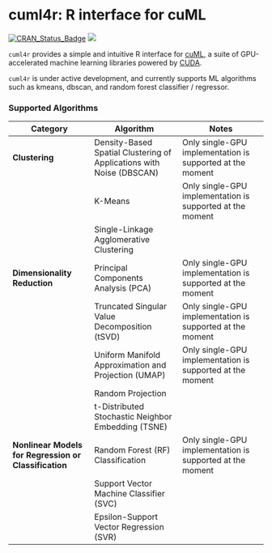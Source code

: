 cuml4r: R interface for cuML
================

[![CRAN\_Status\_Badge](https://www.r-pkg.org/badges/version/cuml4r)](https://cran.r-project.org/package=cuml4r)
<a href="https://www.r-pkg.org/pkg/cuml4r"><img src="https://cranlogs.r-pkg.org/badges/cuml4r?color=brightgreen" style=""></a>

`cuml4r` provides a simple and intuitive R interface for
[cuML](https://github.com/rapidsai/cuml), a suite of GPU-accelerated machine
learning libraries powered by [CUDA](https://en.wikipedia.org/wiki/CUDA).

`cuml4r` is under active development, and currently supports ML algorithms such
as kmeans, dbscan, and random forest classifier / regressor.

### Supported Algorithms
| Category | Algorithm | Notes |
| --- | --- | --- |
| **Clustering** |  Density-Based Spatial Clustering of Applications with Noise (DBSCAN) | Only single-GPU implementation is supported at the moment |
|  | K-Means | Only single-GPU implementation is supported at the moment |
|  | Single-Linkage Agglomerative Clustering | |
| **Dimensionality Reduction** | Principal Components Analysis (PCA) | Only single-GPU implementation is supported at the moment |
| | Truncated Singular Value Decomposition (tSVD) | Only single-GPU implementation is supported at the moment |
| | Uniform Manifold Approximation and Projection (UMAP) | Only single-GPU implementation is supported at the moment |
| | Random Projection | |
| | t-Distributed Stochastic Neighbor Embedding (TSNE) | |
| **Nonlinear Models for Regression or Classification** | Random Forest (RF) Classification | Only single-GPU implementation is supported at the moment |
|  | Support Vector Machine Classifier (SVC) | |
|  | Epsilon-Support Vector Regression (SVR) | |

